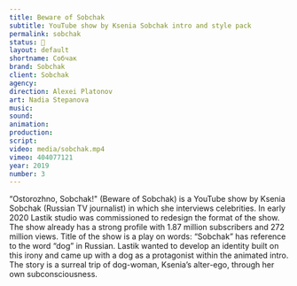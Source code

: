 ```yaml
---
title: Beware of Sobchak
subtitle: YouTube show by Ksenia Sobchak intro and style pack
permalink: sobchak
status: 🔵
layout: default
shortname: Собчак
brand: Sobchak
client: Sobchak
agency:
direction: Alexei Platonov
art: Nadia Stepanova
music:  
sound:
animation:  
production:  
script:
video: media/sobchak.mp4
vimeo: 404077121
year: 2019
number: 3
---
```


“Ostorozhno, Sobchak!" (Beware of Sobchak) is a YouTube show by Ksenia Sobchak (Russian TV journalist) in which she interviews celebrities. In early 2020 Lastik studio was commissioned to redesign the format of the show. The show already has a strong profile with 1.87 million subscribers and 272 million views. Title of the show is a play on words: “Sobchak” has reference to the word “dog” in Russian. Lastik wanted to develop an identity built on this irony and came up with a dog as a protagonist within the animated intro. The story is a surreal trip of dog-woman, Ksenia’s alter-ego, through her own subconsciousness.
